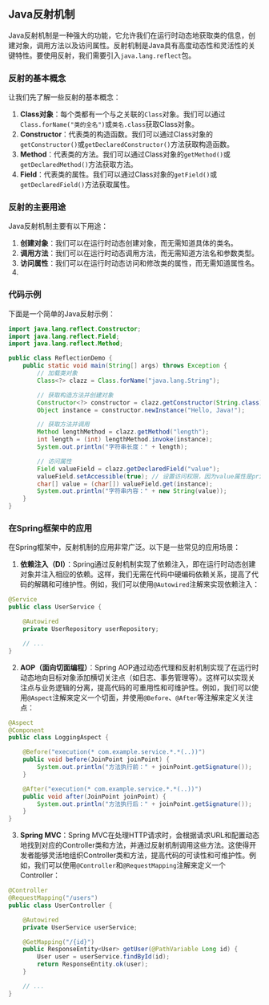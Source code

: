 ## Java反射机制
Java反射机制是一种强大的功能，它允许我们在运行时动态地获取类的信息，创建对象，调用方法以及访问属性。反射机制是Java具有高度动态性和灵活性的关键特性。要使用反射，我们需要引入`java.lang.reflect`包。

### 反射的基本概念
让我们先了解一些反射的基本概念：

1. **Class对象**：每个类都有一个与之关联的`Class`对象。我们可以通过`Class.forName("类的全名")`或`类名.class`获取Class对象。
2. **Constructor**：代表类的构造函数。我们可以通过Class对象的`getConstructor()`或`getDeclaredConstructor()`方法获取构造函数。
3. **Method**：代表类的方法。我们可以通过Class对象的`getMethod()`或`getDeclaredMethod()`方法获取方法。
4. **Field**：代表类的属性。我们可以通过Class对象的`getField()`或`getDeclaredField()`方法获取属性。
### 反射的主要用途
Java反射机制主要有以下用途：

1. **创建对象**：我们可以在运行时动态创建对象，而无需知道具体的类名。
2. **调用方法**：我们可以在运行时动态调用方法，而无需知道方法名和参数类型。
3. **访问属性**：我们可以在运行时动态访问和修改类的属性，而无需知道属性名。
4. 
### 代码示例
下面是一个简单的Java反射示例：
```java 
import java.lang.reflect.Constructor;
import java.lang.reflect.Field;
import java.lang.reflect.Method;

public class ReflectionDemo {
    public static void main(String[] args) throws Exception {
        // 加载类对象
        Class<?> clazz = Class.forName("java.lang.String");

        // 获取构造方法并创建对象
        Constructor<?> constructor = clazz.getConstructor(String.class);
        Object instance = constructor.newInstance("Hello, Java!");

        // 获取方法并调用
        Method lengthMethod = clazz.getMethod("length");
        int length = (int) lengthMethod.invoke(instance);
        System.out.println("字符串长度：" + length);

        // 访问属性
        Field valueField = clazz.getDeclaredField("value");
        valueField.setAccessible(true); // 设置访问权限，因为value属性是private的
        char[] value = (char[]) valueField.get(instance);
        System.out.println("字符串内容：" + new String(value));
    }
}
```

### 在Spring框架中的应用
在Spring框架中，反射机制的应用非常广泛。以下是一些常见的应用场景：

1. **依赖注入（DI）**：Spring通过反射机制实现了依赖注入，即在运行时动态创建对象并注入相应的依赖。这样，我们无需在代码中硬编码依赖关系，提高了代码的解耦和可维护性。例如，我们可以使用`@Autowired`注解来实现依赖注入：
```java 
@Service
public class UserService {

    @Autowired
    private UserRepository userRepository;

    // ...
}
```

2. **AOP（面向切面编程）**：Spring AOP通过动态代理和反射机制实现了在运行时动态地向目标对象添加横切关注点（如日志、事务管理等）。这样可以实现关注点与业务逻辑的分离，提高代码的可重用性和可维护性。例如，我们可以使用`@Aspect`注解来定义一个切面，并使用`@Before`、`@After`等注解来定义关注点：
```java 
@Aspect
@Component
public class LoggingAspect {

    @Before("execution(* com.example.service.*.*(..))")
    public void before(JoinPoint joinPoint) {
        System.out.println("方法执行前：" + joinPoint.getSignature());
    }

    @After("execution(* com.example.service.*.*(..))")
    public void after(JoinPoint joinPoint) {
        System.out.println("方法执行后：" + joinPoint.getSignature());
    }
}
```

3. **Spring MVC**：Spring MVC在处理HTTP请求时，会根据请求URL和配置动态地找到对应的Controller类和方法，并通过反射机制调用这些方法。这使得开发者能够灵活地组织Controller类和方法，提高代码的可读性和可维护性。例如，我们可以使用`@Controller`和`@RequestMapping`注解来定义一个Controller：
```java 
@Controller
@RequestMapping("/users")
public class UserController {

    @Autowired
    private UserService userService;

    @GetMapping("/{id}")
    public ResponseEntity<User> getUser(@PathVariable Long id) {
        User user = userService.findById(id);
        return ResponseEntity.ok(user);
    }

    // ...
}
```